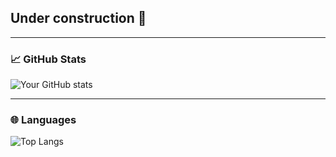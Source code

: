 ## Under construction 🚧

---

### 📈 GitHub Stats

![Your GitHub stats](https://github-readme-stats.vercel.app/api?username=StillAching&show_icons=true&theme=dark)

---

### 🌐 Languages

![Top Langs](https://github-readme-stats-one-bice.vercel.app/api/top-langs/?username=StillAching&langs_count=10&layout=compact&role=OWNER,ORGANIZATION_MEMBER,COLLABORATOR&count_private=true&hide_border=false&theme=dark)

<!--
**StillAching/StillAching** is a ✨ _special_ ✨ repository because its `README.md` (this file) appears on your GitHub profile.

Here are some ideas to get you started:

- 🔭 I’m currently working on ...
- 🌱 I’m currently learning ...
- 👯 I’m looking to collaborate on ...
- 🤔 I’m looking for help with ...
- 💬 Ask me about ...
- 📫 How to reach me: ...
- 😄 Pronouns: ...
- ⚡ Fun fact: ...
-->
